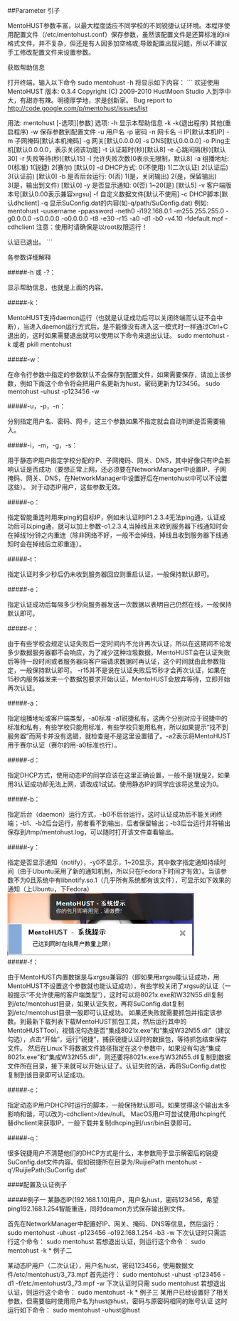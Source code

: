 ##Parameter
引子

MentoHUST参数丰富，以最大程度适应不同学校的不同锐捷认证环境。本程序使用配置文件（/etc/mentohust.conf）保存参数，虽然该配置文件是还算标准的ini格式文件，并不复杂，但还是有人因多加空格或;导致配置出现问题，所以不建议手工修改配置文件来设置参数。

获取帮助信息

打开终端，输入以下命令 sudo mentohust -h 将显示如下内容： ``` 欢迎使用MentoHUST 版本: 0.3.4 Copyright (C) 2009-2010 HustMoon Studio 人到华中大，有甜亦有辣。明德厚学地，求是创新家。 Bug report to http://code.google.com/p/mentohust/issues/list

用法: mentohust \[-选项][参数] 选项: -h 显示本帮助信息 -k -k(退出程序) 其他(重启程序) -w 保存参数到配置文件 -u 用户名 -p 密码 -n 网卡名 -i IP[默认本机IP] -m 子网掩码[默认本机掩码] -g 网关[默认0.0.0.0] -s DNS[默认0.0.0.0] -o Ping主机[默认0.0.0.0，表示关闭该功能] -t 认证超时(秒)[默认8] -e 心跳间隔(秒)[默认30] -r 失败等待(秒)[默认15] -l 允许失败次数[0表示无限制，默认8] -a 组播地址: 0(标准) 1(锐捷) 2(赛尔) [默认0] -d DHCP方式: 0(不使用) 1(二次认证) 2(认证后) 3(认证前) [默认0] -b 是否后台运行: 0(否) 1(是，关闭输出) 2(是，保留输出) 3(是，输出到文件) [默认0] -y 是否显示通知: 0(否) 1~20(是) [默认5] -v 客户端版本号[默认0.00表示兼容xrgsu] -f 自定义数据文件[默认不使用] -c DHCP脚本[默认dhclient] -q 显示SuConfig.dat的内容(如-q/path/SuConfig.dat) 例如: mentohust -uusername -ppassword -neth0 -i192.168.0.1 -m255.255.255.0 -g0.0.0.0 -s0.0.0.0 -o0.0.0.0 -t8 -e30 -r15 -a0 -d1 -b0 -v4.10 -fdefault.mpf -cdhclient 注意：使用时请确保是以root权限运行！

认证已退出。 ```

各参数详细解释

#####-h 或 -?：

显示帮助信息，也就是上面的内容。

#####-k：

MentoHUST支持daemon运行（也就是认证成功后可以关闭终端而认证不会中断），当进入daemon运行方式后，是不能像没有进入这一模式时一样通过Ctrl+C退出的，这时如果需要退出就可以使用以下命令来退出认证。 sudo mentohust -k 或者 pkill mentohust

#####-w：

在命令行参数中指定的参数默认不会保存到配置文件，如果需要保存，请加上该参数，例如下面这个命令将会把用户名更新为hust，密码更新为123456。 sudo mentohust -uhust -p123456 -w

#####-u，-p，-n：

分别指定用户名、密码、网卡，这三个参数如果不指定就会自动判断是否需要输入。

#####-i，-m，-g，-s：

用于静态IP用户指定学校分配的IP、子网掩码、网关、DNS，其中好像只有IP会影响认证是否成功（要想正常上网，还必须要在NetworkManager中设置IP、子网掩码、网关、DNS，在NetworkManager中设置好后在mentohust中可以不设置这些）。 对于动态IP用户，这些参数无效。

#####-o：

指定智能重连时用来ping的目标IP，例如未认证时IP1.2.3.4无法ping通，认证成功后可以ping通，就可以加上参数-o1.2.3.4,当掉线且未收到服务器下线通知时会在掉线1分钟之内重连（除非网络不好，一般不会掉线，掉线且收到服务器下线通知时会在掉线后立即重连）。

#####-t：

指定认证时多少秒后仍未收到服务器回应则重启认证，一般保持默认即可。

#####-e：

指定认证成功后每隔多少秒向服务器发送一次数据以表明自己仍然在线，一般保持默认即可。

#####-r：

由于有些学校会规定认证失败后一定时间内不允许再次认证，所以在这期间不论发多少数据服务器都不会响应，为了减少这种垃圾数据，MentoHUST会在认证失败后等待一段时间或者服务器向客户端请求数据时再认证，这个时间就由此参数指定，一般保持默认即可。 -r15并不是说在认证失败后15秒才会再次认证，如果在15秒内服务器发来一个数据包要求开始认证，MentoHUST会放弃等待，立即开始再次认证。

#####-a：

指定组播地址或客户端类型，-a0标准 -a1锐捷私有，这两个分别对应于锐捷中的标准和私有，有些学校只能用标准，有些学校只能用私有，所以如果提示“找不到服务器”而网卡并没有选错，就检查是不是这里设置错了。-a2表示将MentoHUST用于赛尔认证（赛尔的用-a0标准也行）。

#####-d：

指定DHCP方式，使用动态IP的同学应该在这里正确设置，一般不是1就是2，如果用3认证成功却无法上网，请改成1试试。使用静态IP的同学应该将这里设为0。

#####-b：

指定后台（daemon）运行方式，-b0不后台运行，这时认证成功后不能关闭终端；-b1、-b2后台运行，前者看不到输出，后者保留输出；-b3后台运行并将输出保存到/tmp/mentohust.log，可以随时打开该文件查看输出。

#####-y：

指定是否显示通知（notify），-y0不显示，1~20显示，其中数字指定通知持续时间（由于Ubuntu采用了新的通知机制，所以只在Fedora下时间才有效）。当该参数不为0且系统中有libnotify.so.1（几乎所有系统都有该文件），可显示如下效果的通知（上Ubuntu，下Fedora）<br/>
![Alt text](snapshot-notify.png)<br/>
#####-f：

由于MentoHUST内置数据是与xrgsu兼容的（即如果用xrgsu能认证成功，用MentoHUST不设置这个参数就也能认证成功），有些学校关闭了xrgsu的认证（一般提示“不允许使用的客户端类型”），这时可以将8021x.exe和W32N55.dll复制到/etc/mentohust目录，如果认证失败，再将SuConfig.dat复制到/etc/mentohust目录一般即可认证成功。 如果还失败就需要抓包并指定该参数。到最新下载列表下载MentoHUST抓包工具，然后运行其中的MentoHUSTTool，视情况勾选是否“集成8021x.exe”和“集成W32N55.dll”（建议勾选），点击“开始”，运行“锐捷”，捕获锐捷认证时的数据包，等待抓包结束保存文件。 然后在Linux下将数据文件路径指定在这个参数中，如果没有勾选“集成8021x.exe”和“集成W32N55.dll”，则还要将8021x.exe与W32N55.dll复制到数据文件所在目录，接下来就可以开始认证了。认证失败的话，再将SuConfig.dat也复制到该目录即可认证成功。

#####-c：

指定动态IP用户DHCP时运行的脚本，一般保持默认即可。如果觉得这个输出太多影响和谐，可以改为-cdhclient>/dev/null。 MacOS用户可尝试使用dhcping代替dhclient来获取IP，一般下载并复制dhcping到/usr/bin目录即可。

#####-q：

很多锐捷用户不清楚他们的DHCP方式是什么，本参数用于显示解密后的锐捷SuConfig.dat文件内容。假如锐捷所在目录为/RuijiePath mentohust -q'/RuijiePath/SuConfig.dat'

####配置及认证例子

#####例子一
某静态IP(192.168.1.10)用户，用户名hust，密码123456，希望ping192.168.1.254智能重连，同时deamon方式保存输出到文件。

首先在NetworkManager中配置好IP、网关、掩码、DNS等信息，然后运行： sudo mentohust -uhust -p123456 -o192.168.1.254 -b3 -w 下次认证时只需运行这个命令： sudo mentohust 若想退出认证，则运行这个命令： sudo mentohust -k * 例子二

某动态IP用户（二次认证），用户名hust，密码123456，使用数据文件/etc/mentohust/3_73.mpf 首先运行： sudo mentohust -uhust -p123456 -d1 -f/etc/mentohust/3_73.mpf -w 下次认证时只需 sudo mentohust 若想退出认证，则运行这个命令： sudo mentohust -k * 例子三 某用户已经设置好了相关参数，但需要临时使用用户名为hust@hust，密码与原密码相同的账号认证 这时运行如下命令： sudo mentohust -uhust@hust